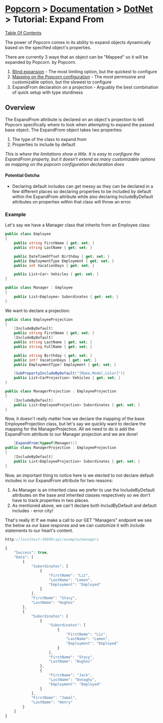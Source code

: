 # [Popcorn](../../README.md) > [Documentation](../Documentation.md) > [DotNet](DotNetDocumentation.md) > Tutorial: Expand From

[Table Of Contents](../../docs/TableOfContents.md)

The power of Popcorn comes in its ability to expand objects dynamically based on the specified object's properties.

There are currently 3 ways that an object can be "Mapped" so it will be expanded by Popcorn. 
by Popcorn.
 1. [Blind expansion](DotNetTutorialBlindExpansion.md) - The most limiting option, but the quickest to configure
 2. [Mapping on the Popcorn configuration](DotNetQuickStart.md) - The most permissive and customizable option, but the slowest to configure
 3. ExpandFrom declaration on a projection - Arguably the best combination of quick setup with type sturdiness

 ## Overview
 
 The ExpandFrom attribute is declared on an object's projection to tell Popcorn specifically where to look when attempting to 
 expand the passed base object.
 The ExpandFrom object takes two properties:
  1. The type of the class to expand from
  2. Properties to include by default

*This is where the limitations show a little. It is easy to configure the ExpandFrom property, but it doesn't extend 
as many customizable options as mapping on the popcorn configuration declaration does*

#### Potential Gotcha
+ Declaring default includes can get messy as they can be declared in a few different places so declaring properties to be included by default 
within the ExpandFrom attribute while also declaring IncludeByDefault attributes on properties within that class will throw an error.

### Example
Let's say we have a Manager class that inherits from an Employee class:
```csharp
public class Employee
{
    public string FirstName { get; set; }
    public string LastName { get; set; }

    public DateTimeOffset Birthday { get; set; }
    public EmploymentType Employment { get; set; }
    public int VacationDays { get; set; }

    public List<Car> Vehicles { get; set; }
}

public class Manager : Employee
{
    public List<Employee> Subordinates { get; set; }
}
```

We want to declare a projection:
```csharp
public class EmployeeProjection
{
    [IncludeByDefault]
    public string FirstName { get; set; }
    [IncludeByDefault]
    public string LastName { get; set; }
    public string FullName { get; set; }

    public string Birthday { get; set; }
    public int? VacationDays { get; set; }
    public EmploymentType? Employment { get; set; }

    [SubPropertyIncludeByDefault("[Make,Model,Color]")]
    public List<CarProjection> Vehicles { get; set; }
}

public class ManagerProjection : EmployeeProjection
{
    [IncludeByDefault]
    public List<EmployeeProjection> Subordinates { get; set; }
}
```

Now, it doesn't really matter how we declare the mapping of the base EmployeeProjection class, but let's say we quickly want to declare the mapping 
for the ManagerProjection.
All we need to do is add the ExpandFrom attribute to our Manager projection and we are done!
```csharp
    [ExpandFrom(typeof(Manager))]
public class ManagerProjection : EmployeeProjection
{
    [IncludeByDefault]
    public List<EmployeeProjection> Subordinates { get; set; }
}
```

Now, an important thing to notice here is we elected to not declare default includes in our ExpandFrom attribute for two reasons:
 1. As Manager is an inherited class we prefer to use the IncludeByDefault attributes on the base and inherited classes respectively 
 so we don't have to track properties in two places.
 2. As mentioned above, we can't declare both IncludByDefault and default includes - error city!

That's really it! If we make a call to our GET "Managers" endpoint we see the below as our base response and we can customize it with include 
statements to our heart's content.
```javascript
http://localhost:49699/api/example/managers

{
    "Success": true,
    "Data": [
        {
            "Subordinates": [
                {
                    "FirstName": "Liz",
                    "LastName": "Lemon",
                    "Employment": "Employed"
                }
            ],
            "FirstName": "Stacy",
            "LastName": "Hughes"
        },
        {
            "Subordinates": [
                {
                    "Subordinates": [
                        {
                            "FirstName": "Liz",
                            "LastName": "Lemon",
                            "Employment": "Employed"
                        }
                    ],
                    "FirstName": "Stacy",
                    "LastName": "Hughes"
                },
                {
                    "FirstName": "Jack",
                    "LastName": "Donaghy",
                    "Employment": "Employed"
                }
            ],
            "FirstName": "Jamal",
            "LastName": "Henry"
        }
    ]
}
```